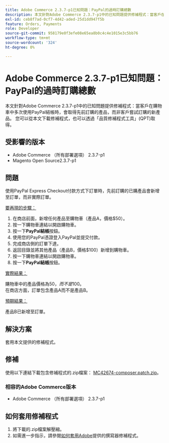 ```yaml
---
title: Adobe Commerce 2.3.7-p1已知問題：PayPal的過時訂購總數
description: 本文針對Adobe Commerce 2.3.7-p1中的已知問題提供修補程式：當客戶在購物車中多次使用PayPal結帳時，會取得先前訂購的產品，而非客戶嘗試訂購的新產品。
exl-id: ceb8f7ad-0cf7-4d42-aded-25d1dd947f5b
feature: Orders, Payments
role: Developer
source-git-commit: 958179e0f3efe08e65ea8b0c4c4e1015e3c5bb76
workflow-type: tm+mt
source-wordcount: '324'
ht-degree: 0%

---
```


# Adobe Commerce 2.3.7-p1已知問題：PayPal的過時訂購總數

本文針對Adobe Commerce 2.3.7-p1中的已知問題提供修補程式：當客戶在購物車中多次使用PayPal結帳時，會取得先前訂購的產品，而非客戶嘗試訂購的新產品。
您可以從本文下載修補程式，也可以透過「品質修補程式工具」(QPT)取得。

## 受影響的版本

* Adobe Commerce （所有部署選項） 2.3.7-p1
* Magento Open Source2.3.7-p1

## 問題

使用PayPal Express Checkout付款方式下訂單時，先前訂購的已購產品會新增至訂單，而非實際訂單。

<u>要再現的步驟：</u>

1. 在商店前面，新增任何產品至購物車（產品A，價格$50）。
1. 按一下購物車連結以開啟購物車。
1. 按一下&#x200B;**PayPal結帳**&#x200B;按鈕。
1. 使用您的PayPal憑證登入PayPal並提交付款。
1. 完成商店側的訂單下達。
1. 返回目錄並將其他產品（產品B，價格$100）新增到購物車。
1. 按一下購物車連結以開啟購物車。
1. 按一下&#x200B;**PayPal結帳**&#x200B;按鈕。

<u>實際結果：</u>

購物車中的產品價格為$50，而不是$100。<br/>
在商店方面，訂單包含產品A而不是產品B。

<u>預期結果：</u>

產品B已新增至訂單。

## 解決方案

套用本文提供的修補程式。

## 修補

使用以下連結下載包含修補程式的.zip檔案： [MC42674-composer.patch.zip](assets/MC42674-composer.patch.zip)。

### 相容的Adobe Commerce版本

* Adobe Commerce （所有部署選項） 2.3.7-p1

## 如何套用修補程式

1. 將下載的.zip檔案解壓縮。
1. 如需進一步指示，請參閱[如何套用Adobe](/help/how-to/general/how-to-apply-a-composer-patch-provided-by-magento.md)提供的撰寫器修補程式。
